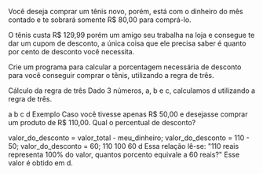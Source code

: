 Você deseja comprar um tênis novo, porém, está com o dinheiro do mês contado e te sobrará somente R$ 80,00 para comprá-lo.

O tênis custa R$ 129,99 porém um amigo seu trabalha na loja e consegue te dar um cupom de desconto, a única coisa que ele precisa saber é quanto por cento de desconto você necessita.

Crie um programa para calcular a porcentagem necessária de desconto para você conseguir comprar o tênis, utilizando a regra de três.

Cálculo da regra de três
Dado 3 números, a, b e c, calculamos d utilizando a regra de três.

a	b
c	d
Exemplo
Caso você tivesse apenas R$ 50,00 e desejasse comprar um produto de R$ 110,00. Qual o percentual de desconto?

valor_do_desconto = valor_total - meu_dinheiro;
valor_do_desconto = 110 - 50;
valor_do_desconto = 60;
110	100
60	d
Essa relação lê-se: "110 reais representa 100% do valor, quantos porcento equivale a 60 reais?" Esse valor é obtido em d.


 
